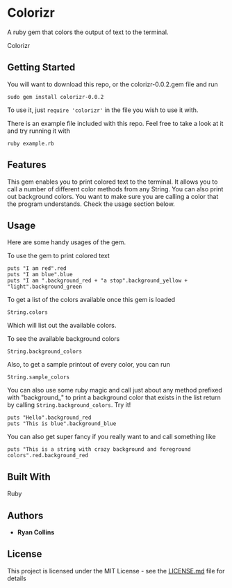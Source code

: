 # Colorizr

A ruby gem that colors the output of text to the terminal.

Colorizr

## Getting Started
You will want to download this repo, or the colorizr-0.0.2.gem file and run
```
sudo gem install colorizr-0.0.2
```

To use it, just `require 'colorizr'` in the file you wish to use it with.

There is an example file included with this repo.  Feel free to take a look at it and try running it with
```
ruby example.rb
```


## Features
This gem enables you to print colored text to the terminal.  It allows you to call a number of different color methods from any String.  You can also print out background colors.  You want to make sure you are calling a color that the program understands.  Check the usage section below.


## Usage
Here are some handy usages of the gem.

To use the gem to print colored text
```
puts "I am red".red
puts "I am blue".blue
puts "I am ".background_red + "a stop".background_yellow + "light".background_green
```

To get a list of the colors available once this gem is loaded
```
String.colors
```
Which will list out the available colors.  

To see the available background colors
```
String.background_colors
```


Also, to get a sample printout of every color, you can run
```
String.sample_colors
```

You can also use some ruby magic and call just about any method prefixed with "background_" to print a background color that exists in the list return by calling `String.background_colors`.  Try it!

```
puts "Hello".background_red
puts "This is blue".background_blue
```

You can also get super fancy if you really want to and call something like
```
puts "This is a string with crazy background and foreground colors".red.background_red
```

## Built With
Ruby

## Authors

* **Ryan Collins**

## License

This project is licensed under the MIT License - see the [LICENSE.md](LICENSE.md) file for details
